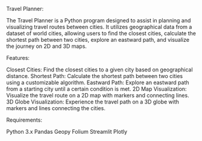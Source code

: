 Travel Planner:

The Travel Planner is a Python program designed to assist in planning and visualizing travel routes between cities. It utilizes geographical data from a dataset of world cities, allowing users to find the closest cities, calculate the shortest path between two cities, explore an eastward path, and visualize the journey on 2D and 3D maps.

Features:

Closest Cities: Find the closest cities to a given city based on geographical distance.
Shortest Path: Calculate the shortest path between two cities using a customizable algorithm.
Eastward Path: Explore an eastward path from a starting city until a certain condition is met.
2D Map Visualization: Visualize the travel route on a 2D map with markers and connecting lines.
3D Globe Visualization: Experience the travel path on a 3D globe with markers and lines connecting the cities.

Requirements:

Python 3.x
Pandas
Geopy
Folium
Streamlit
Plotly